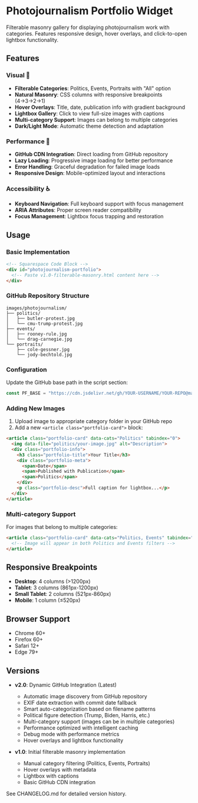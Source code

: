 # Photojournalism Portfolio Widget

Filterable masonry gallery for displaying photojournalism work with categories. Features responsive design, hover overlays, and click-to-open lightbox functionality.

## Features

### Visual 🎨
- **Filterable Categories**: Politics, Events, Portraits with "All" option
- **Natural Masonry**: CSS columns with responsive breakpoints (4→3→2→1)
- **Hover Overlays**: Title, date, publication info with gradient background
- **Lightbox Gallery**: Click to view full-size images with captions
- **Multi-category Support**: Images can belong to multiple categories
- **Dark/Light Mode**: Automatic theme detection and adaptation

### Performance 🚀
- **GitHub CDN Integration**: Direct loading from GitHub repository
- **Lazy Loading**: Progressive image loading for better performance
- **Error Handling**: Graceful degradation for failed image loads
- **Responsive Design**: Mobile-optimized layout and interactions

### Accessibility ♿
- **Keyboard Navigation**: Full keyboard support with focus management
- **ARIA Attributes**: Proper screen reader compatibility
- **Focus Management**: Lightbox focus trapping and restoration

## Usage

### Basic Implementation
```html
<!-- Squarespace Code Block -->
<div id="photojournalism-portfolio">
  <!-- Paste v1.0-filterable-masonry.html content here -->
</div>
```

### GitHub Repository Structure
```
images/photojournalism/
├── politics/
│   ├── butler-protest.jpg
│   └── cmu-trump-protest.jpg
├── events/
│   ├── rooney-rule.jpg
│   └── drag-carnegie.jpg
└── portraits/
    ├── cole-gessner.jpg
    └── jody-bechtold.jpg
```

### Configuration
Update the GitHub base path in the script section:
```javascript
const PF_BASE = "https://cdn.jsdelivr.net/gh/YOUR-USERNAME/YOUR-REPO@main/images/photojournalism/";
```

### Adding New Images
1. Upload image to appropriate category folder in your GitHub repo
2. Add a new `<article class="portfolio-card">` block:

```html
<article class="portfolio-card" data-cats="Politics" tabindex="0">
  <img data-file="politics/your-image.jpg" alt="Description">
  <div class="portfolio-info">
    <h3 class="portfolio-title">Your Title</h3>
    <div class="portfolio-meta">
      <span>Date</span>
      <span>Published with Publication</span>
      <span>Politics</span>
    </div>
    <p class="portfolio-desc">Full caption for lightbox...</p>
  </div>
</article>
```

### Multi-category Support
For images that belong to multiple categories:
```html
<article class="portfolio-card" data-cats="Politics, Events" tabindex="0">
  <!-- Image will appear in both Politics and Events filters -->
</article>
```

## Responsive Breakpoints

- **Desktop**: 4 columns (>1200px)
- **Tablet**: 3 columns (861px-1200px)  
- **Small Tablet**: 2 columns (521px-860px)
- **Mobile**: 1 column (≤520px)

## Browser Support

- Chrome 60+
- Firefox 60+
- Safari 12+
- Edge 79+

## Versions

- **v2.0**: Dynamic GitHub Integration (Latest)
  - Automatic image discovery from GitHub repository
  - EXIF date extraction with commit date fallback
  - Smart auto-categorization based on filename patterns
  - Political figure detection (Trump, Biden, Harris, etc.)
  - Multi-category support (images can be in multiple categories)
  - Performance optimized with intelligent caching
  - Debug mode with performance metrics
  - Hover overlays and lightbox functionality

- **v1.0**: Initial filterable masonry implementation
  - Manual category filtering (Politics, Events, Portraits)
  - Hover overlays with metadata
  - Lightbox with captions
  - Basic GitHub CDN integration

See CHANGELOG.md for detailed version history.
